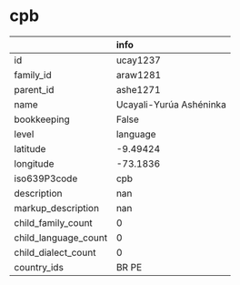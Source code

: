 # cpb
|                      | info                    |
|:---------------------|:------------------------|
| id                   | ucay1237                |
| family_id            | araw1281                |
| parent_id            | ashe1271                |
| name                 | Ucayali-Yurúa Ashéninka |
| bookkeeping          | False                   |
| level                | language                |
| latitude             | -9.49424                |
| longitude            | -73.1836                |
| iso639P3code         | cpb                     |
| description          | nan                     |
| markup_description   | nan                     |
| child_family_count   | 0                       |
| child_language_count | 0                       |
| child_dialect_count  | 0                       |
| country_ids          | BR PE                   |